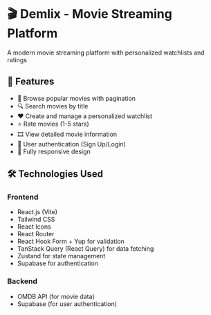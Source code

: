 # 🎬 Demlix - Movie Streaming Platform

A modern movie streaming platform with personalized watchlists and ratings

## 🌟 Features

- 🎥 Browse popular movies with pagination
- 🔍 Search movies by title
- ❤️ Create and manage a personalized watchlist
- ⭐ Rate movies (1-5 stars)
- 🎞️ View detailed movie information
- 👤 User authentication (Sign Up/Login)
- 📱 Fully responsive design

## 🛠️ Technologies Used

### Frontend

- React.js (Vite)
- Tailwind CSS
- React Icons
- React Router
- React Hook Form + Yup for validation
- TanStack Query (React Query) for data fetching
- Zustand for state management
- Supabase for authentication

### Backend

- OMDB API (for movie data)
- Supabase (for user authentication)
